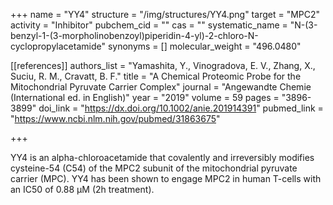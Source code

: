 +++
name = "YY4"
structure = "/img/structures/YY4.png"
target = "MPC2"
activity = "Inhibitor"
pubchem_cid = ""
cas = ""
systematic_name = "N-(3-benzyl-1-(3-morpholinobenzoyl)piperidin-4-yl)-2-chloro-N-cyclopropylacetamide"
synonyms = []
molecular_weight = "496.0480"


[[references]]
authors_list = "Yamashita, Y., Vinogradova, E. V., Zhang, X., Suciu, R. M., Cravatt, B. F."
title = "A Chemical Proteomic Probe for the Mitochondrial Pyruvate Carrier Complex"
journal = "Angewandte Chemie (International ed. in English)"
year = "2019"
volume = 59
pages = "3896-3899"
doi_link = "https://dx.doi.org/10.1002/anie.201914391"
pubmed_link = "https://www.ncbi.nlm.nih.gov/pubmed/31863675"

+++

YY4 is an alpha-chloroacetamide that covalently and irreversibly modifies cysteine-54 (C54) of the MPC2 subunit of the mitochondrial pyruvate carrier (MPC). YY4 has been shown to engage MPC2 in human T-cells with an IC50 of 0.88 μM (2h treatment).
